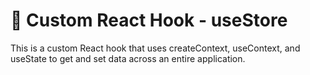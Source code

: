 # 🎣 Custom React Hook - useStore

This is a custom React hook that uses createContext, useContext, and useState to get and set data across an entire application.